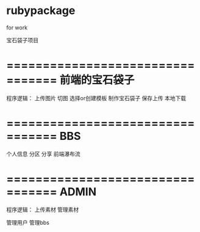 rubypackage
===========

for  work


宝石袋子项目

=================================
前端的宝石袋子
=================================
程序逻辑：
上传图片
切图
选择or创建模板
制作宝石袋子
保存上传
本地下载


=================================
BBS
=================================
个人信息
分区
分享
前端瀑布流


=================================
ADMIN
=================================
程序逻辑：
上传素材
管理素材

管理用户
管理bbs
